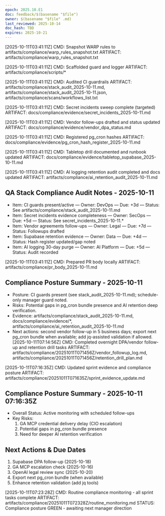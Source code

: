 ```yaml
---
epoch: 2025.10.E1
doc: feedback/$(basename "$file")
owner: $(basename "$file" .md)
last_reviewed: 2025-10-14
doc_hash: TBD
expires: 2025-10-21
---
```


<!-- Log new updates below. Include timestamp, command/output, and evidence path. -->

[2025-10-11T03:41:11Z] CMD: Snapshot WARP rules to artifacts/compliance/warp_rules_snapshot.txt
ARTIFACT: artifacts/compliance/warp_rules_snapshot.txt

[2025-10-11T03:41:11Z] CMD: Scaffolded guard and logger
ARTIFACT: artifacts/compliance/scripts/*

[2025-10-11T03:41:11Z] CMD: Audited CI guardrails
ARTIFACT: artifacts/compliance/stack_audit_2025-10-11.md, artifacts/compliance/stack_audit_2025-10-11.json, artifacts/compliance/scans/workflows_list.txt

[2025-10-11T03:41:11Z] CMD: Secret incidents sweep complete (targeted)
ARTIFACT: docs/compliance/evidence/secret_incidents_2025-10-11.md

[2025-10-11T03:41:11Z] CMD: Vendor follow-ups drafted and status updated
ARTIFACT: docs/compliance/evidence/vendor_dpa_status.md

[2025-10-11T03:41:11Z] CMD: Registered pg_cron hashes
ARTIFACT: docs/compliance/evidence/pg_cron_hash_register_2025-10-11.md

[2025-10-11T03:41:11Z] CMD: Tabletop drill documented and runbook updated
ARTIFACT: docs/compliance/evidence/tabletop_supabase_2025-10-11.md

[2025-10-11T03:41:11Z] CMD: AI logging retention audit completed and docs updated
ARTIFACT: artifacts/compliance/ai_retention_audit_2025-10-11.md

## QA Stack Compliance Audit Notes - 2025-10-11
- Item: CI guards present/active — Owner: DevOps — Due: +3d — Status: See artifacts/compliance/stack_audit_2025-10-11.md
- Item: Secret incidents evidence completeness — Owner: SecOps — Due: +5d — Status: See secret_incidents_2025-10-11.*
- Item: Vendor agreements follow-ups — Owner: Legal — Due: +7d — Status: Followups drafted
- Item: Supabase retention evidence — Owner: Data — Due: +4d — Status: Hash register updated/gap noted
- Item: AI logging 30-day purge — Owner: AI Platform — Due: +5d — Status: Audit recorded

[2025-10-11T03:41:11Z] CMD: Prepared PR body locally
ARTIFACT: artifacts/compliance/pr_body_2025-10-11.md

## Compliance Posture Summary - 2025-10-11
- Posture: CI guards present (see stack_audit_2025-10-11.md); schedule-only manager guard noted.
- Risks: Potential gaps in pg_cron bundle presence and AI retention deep verification.
- Evidence: artifacts/compliance/stack_audit_2025-10-11.md, docs/compliance/evidence/*, artifacts/compliance/ai_retention_audit_2025-10-11.md
- Next actions: second vendor follow-up in 5 business days; export next pg_cron bundle when available; add jq-assisted validation if allowed.
[2025-10-11T07:14:56Z] CMD: Completed overnight DPA/vendor follow-up and retention drill tasks
ARTIFACT: artifacts/compliance/20251011T071456Z/vendor_followup_log.md, artifacts/compliance/20251011T071456Z/retention_drill_plan.md

[2025-10-11T07:16:35Z] CMD: Updated sprint evidence and compliance posture
ARTIFACT: artifacts/compliance/20251011T071635Z/sprint_evidence_update.md

## Compliance Posture Summary - 2025-10-11 07:16:35Z
- Overall Status: Active monitoring with scheduled follow-ups
- Key Risks:
  1. GA MCP credential delivery delay (CIO escalation)
  2. Potential gaps in pg_cron bundle presence
  3. Need for deeper AI retention verification

## Next Actions & Due Dates
1. Supabase DPA follow-up (2025-10-18)
2. GA MCP escalation check (2025-10-16)
3. OpenAI legal review sync (2025-10-20)
4. Export next pg_cron bundle (when available)
5. Enhance retention validation (add jq tools)

[2025-10-11T07:23:28Z] CMD: Routine compliance monitoring - all sprint tasks complete
ARTIFACT: artifacts/compliance/20251011T072328Z/routine_monitoring.md
STATUS: Compliance posture GREEN - awaiting next manager direction
